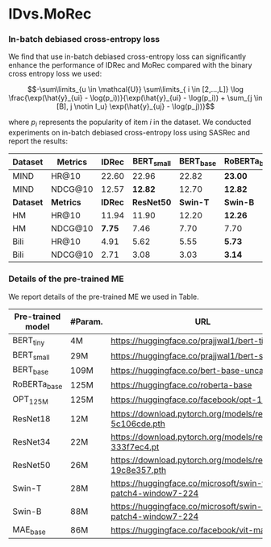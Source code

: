 # IDvs.MoRec

### In-batch debiased cross-entropy loss

We find that use in-batch debiased cross-entropy loss can significantly enhance the performance of IDRec and MoRec compared with the binary cross entropy loss we used:

```math
-\sum\limits_{u \in \mathcal{U}} \sum\limits_{ i \in [2,...,L]}  \log \frac{\exp(\hat{y}_{ui} - \log(p_i))}{\exp(\hat{y}_{ui} - \log(p_i)) + \sum_{j \in [B], j \notin I_u} \exp(\hat{y}_{uj} - \log(p_j))}
```

where $p_i$ represents the popularity of item $i$ in the dataset. We conducted experiments on in-batch debiased cross-entropy loss using SASRec and report the results:

| Dataset | Metrics | IDRec | BERT<sub>small</sub> | BERT<sub>base</sub> | RoBERTa<sub>base</sub> | Improv. |
| --- | --- | --- | --- | --- | --- | --- |
| MIND | HR@10 | 22.60 | 22.96 | 22.82 | **23.00** | +1.77% |
| MIND | NDCG@10 | 12.57 | **12.82** | 12.70 | **12.82** | +1.99% |
| **Dataset** | **Metrics** | **IDRec** | **ResNet50** | **Swin-T** | **Swin-B** | **Improv.** |
| HM  | HR@10 | 11.94 | 11.90 | 12.20 | **12.26** | +2.68% |
| HM  | NDCG@10 | **7.75** | 7.46 | 7.70 | 7.70 | -0.65% |
| Bili | HR@10 | 4.91 | 5.62 | 5.55 | **5.73** | +16.70% |
| Bili | NDCG@10 | 2.71 | 3.08 | 3.03 | **3.14** | +15.87% |

### Details of the pre-trained ME

We report details of the pre-trained ME we used in Table.

| Pre-trained model | #Param. | URL |
| --- | --- | --- |
| BERT<sub>tiny</sub> | 4M  | https://huggingface.co/prajjwal1/bert-tiny |
| BERT<sub>small</sub> | 29M | https://huggingface.co/prajjwal1/bert-small |
| BERT<sub>base</sub> | 109M | https://huggingface.co/bert-base-uncased |
| RoBERTa<sub>base</sub> | 125M | https://huggingface.co/roberta-base |
| OPT<sub>125M</sub> | 125M | https://huggingface.co/facebook/opt-125M |
| ResNet18 | 12M | https://download.pytorch.org/models/resnet18-5c106cde.pth |
| ResNet34 | 22M | https://download.pytorch.org/models/resnet34-333f7ec4.pt |
| ResNet50 | 26M | https://download.pytorch.org/models/resnet50-19c8e357.pth |
| Swin-T | 28M | https://huggingface.co/microsoft/swin-tiny-patch4-window7-224 |
| Swin-B | 88M | https://huggingface.co/microsoft/swin-base-patch4-window7-224 |
| MAE<sub>base</sub> | 86M | https://huggingface.co/facebook/vit-mae-base |
